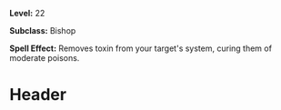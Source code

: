 <!-- TITLE: Spell: Counteract Poison -->
<!-- SUBTITLE:  -->

**Level:** 22

**Subclass:** Bishop

**Spell Effect:** Removes toxin from your target's system, curing them of moderate poisons.

# Header